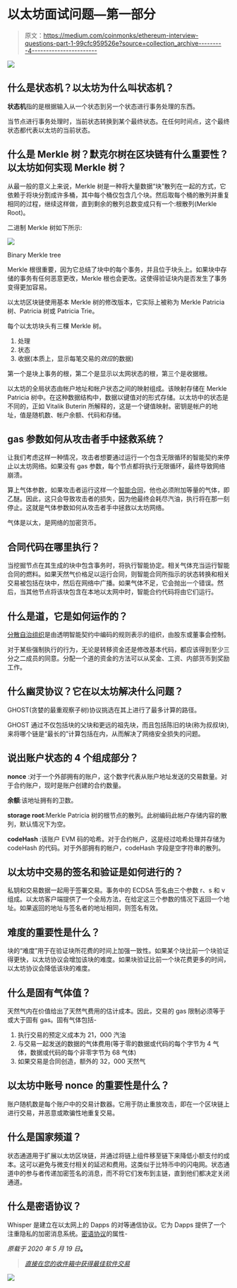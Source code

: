 # 以太坊面试问题—第一部分

> 原文：<https://medium.com/coinmonks/ethereum-interview-questions-part-1-99cfc959526e?source=collection_archive---------4----------------------->

![](img/559f54a4510ba426c1d48a08ab4b9396.png)

## 什么是状态机？以太坊为什么叫状态机？

**状态机**指的是根据输入从一个状态到另一个状态进行事务处理的东西。

当节点进行事务处理时，当前状态转换到某个最终状态。在任何时间点，这个最终状态都代表以太坊的当前状态。

## 什么是 Merkle 树？默克尔树在区块链有什么重要性？以太坊如何实现 Merkle 树？

从最一般的意义上来说，Merkle 树是一种将大量数据“块”散列在一起的方式，它依赖于将块分割成许多桶，其中每个桶仅包含几个块。然后取每个桶的散列并重复相同的过程，继续这样做，直到剩余的散列总数变成只有一个:根散列(Merkle Root)。

二进制 Merkle 树如下所示:

![](img/8b3961b16d314f4da7c27e8194768bd3.png)

Binary Merkle tree

Merkle 根很重要，因为它总结了块中的每个事务，并且位于块头上。如果块中存储的事务有任何恶意更改，Merkle 根也会更改。这使得验证块内是否发生了事务变得更加容易。

以太坊区块链使用基本 Merkle 树的修改版本，它实际上被称为 Merkle Patricia 树、Patricia 树或 Patricia Trie。

每个以太坊块头有三棵 Merkle 树。

1.  处理
2.  状态
3.  收据(本质上，显示每笔交易的*效应*的数据)

第一个是块上事务的根，第二个是显示以太网状态的根，第三个是收据根。

以太坊的全局状态由帐户地址和帐户状态之间的映射组成。该映射存储在 Merkle Patricia 树中。在这种数据结构中，数据以键值对的形式存储。以太坊中的状态是不同的，正如 Vitalik Buterin 所解释的，这是一个键值映射。密钥是帐户的地址，值是随机数、帐户余额、代码和存储。

## gas 参数如何从攻击者手中拯救系统？

让我们考虑这样一种情况，攻击者想要通过运行一个包含无限循环的智能契约来停止以太坊网络。如果没有 gas 参数，每个节点都将执行无限循环，最终导致网络崩溃。

算上气体参数，如果攻击者运行这样一个[智能合同](https://blog.coincodecap.com/tag/smart-contact/)，他也必须附加等量的气体，即乙醚。因此，这只会导致攻击者的损失，因为他最终会耗尽汽油，执行将在那一刻停止。这就是气体参数如何从攻击者手中拯救以太坊网络。

气体是以太，是网络的加密货币。

## 合同代码在哪里执行？

当挖掘节点在其生成的块中包含事务时，将执行智能协定。相关气体充当运行智能合同的燃料。如果天然气价格足以运行合同，则智能合同所指示的状态转换和相关交易被包括在块中，然后在网络中广播。如果气体不足，它会抛出一个错误。然后，当其他节点将该块包含在本地以太网中时，智能合约代码将由它们运行。

## 什么是道，它是如何运作的？

[分散自治组织](https://github.com/ethereum/wiki/wiki/White-Paper#decentralized-autonomous-organizations)是由透明智能契约中编码的规则表示的组织，由股东或董事会控制。

对于某些强制执行的行为，无论是转移资金还是修改基本代码，都应该得到至少三分之二成员的同意。分配一个道的资金的方法可以从奖金、工资、内部货币到奖励工作。

## 什么幽灵协议？它在以太坊解决什么问题？

GHOST(贪婪的最重观察子树)协议挑选在其上进行了最多计算的路径。

GHOST 通过不仅包括块的父块和更远的祖先块，而且包括陈旧的块(称为叔叔块),来将哪个链是“最长的”计算包括在内，从而解决了网络安全损失的问题。

## 说出账户状态的 4 个组成部分？

**nonce** :对于一个外部拥有的账户，这个数字代表从账户地址发送的交易数量。对于合约账户，现时是账户创建的合约数量。

**余额**:该地址拥有的卫数。

**storage root**:Merkle Patricia 树的根节点的散列。此树编码此帐户存储内容的散列，默认情况下为空。

**codeHash** :该账户 EVM 码的哈希。对于合约帐户，这是经过哈希处理并存储为 codeHash 的代码。对于外部拥有的帐户，codeHash 字段是空字符串的散列。

## 以太坊中交易的签名和验证是如何进行的？

私钥和交易数据一起用于签署交易。事务中的 ECDSA 签名由三个参数 r、s 和 v 组成。以太坊客户端提供了一个全局方法，在给定这三个参数的情况下返回一个地址。如果返回的地址与签名者的地址相同，则签名有效。

## 难度的重要性是什么？

块的“难度”用于在验证块所花费的时间上加强一致性。如果某个块比前一个块验证得更快，以太坊协议会增加该块的难度。如果块验证比前一个块花费更多的时间，以太坊协议会降低该块的难度。

## 什么是固有气体值？

天然气内在价值给出了天然气费用的估计成本。因此，交易的 gas 限制必须等于或大于固有 gas。固有气体包括-

1.  执行交易的预定义成本为 21，000 汽油
2.  与交易一起发送的数据的气体费用(等于零的数据或代码的每个字节为 4 气体，数据或代码的每个非零字节为 68 气体)
3.  如果交易是合同创造，额外的 32，000 天然气

## 以太坊中账号 nonce 的重要性是什么？

账户随机数是每个账户中的交易计数器。它用于防止重放攻击，即在一个区块链上进行交易，并恶意或欺骗性地重复交易。

## 什么是国家频道？

状态通道用于扩展以太坊区块链，并通过将链上组件移至链下来降低小额支付的成本。这可以避免与微支付相关的延迟和费用。这类似于比特币中的闪电网。状态通道中的参与者传递加密签名的消息，而不将它们发布到主链，直到他们都决定关闭通道。

## 什么是密语协议？

Whisper 是建立在以太网上的 Dapps 的对等通信协议。它为 Dapps 提供了一个注重隐私的加密消息系统。[密语协议](https://github.com/ethereum/wiki/wiki/Whisper)的属性-

*原载于 2020 年 5 月 19 日*[](https://blog.coincodecap.com/ethereum-interview-questions-part-1/)**。**

> *[直接在您的收件箱中获得最佳软件交易](https://coincodecap.com/?utm_source=coinmonks)*

*[![](img/7c0b3dfdcbfea594cc0ae7d4f9bf6fcb.png)](https://coincodecap.com/?utm_source=coinmonks)*